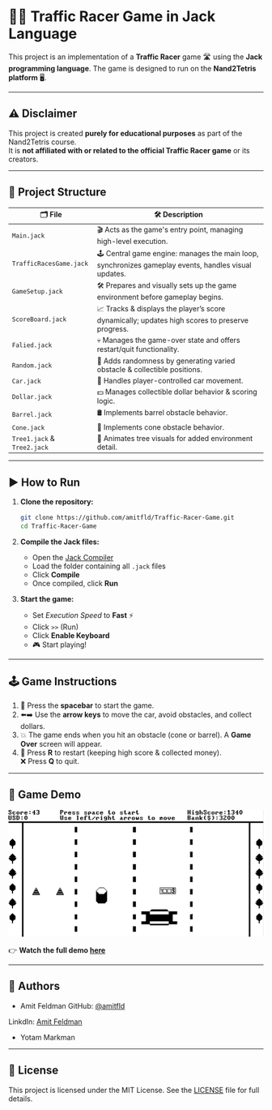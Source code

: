 # 🚗💨 Traffic Racer Game in Jack Language

This project is an implementation of a **Traffic Racer** game 🛣️ using the **Jack programming language**. The game is designed to run on the **Nand2Tetris platform** 🖥️.

---

## ⚠️ Disclaimer

This project is created **purely for educational purposes** as part of the Nand2Tetris course.  
It is **not affiliated with or related to the official Traffic Racer game** or its creators.

---

## 📂 Project Structure

| 🗂️ **File**               | 🛠️ **Description**                                                                                                            |
|---------------------------|-----------------------------------------------------------------------------------------------------------------------------|
| `Main.jack`               | 🎬 Acts as the game's entry point, managing high-level execution.                                                             |
| `TrafficRacesGame.jack`   | 🕹️ Central game engine: manages the main loop, synchronizes gameplay events, handles visual updates.                         |
| `GameSetup.jack`          | 🛠️ Prepares and visually sets up the game environment before gameplay begins.                                                |
| `ScoreBoard.jack`         | 📈 Tracks & displays the player’s score dynamically; updates high scores to preserve progress.                                |
| `Falied.jack`             | 💀 Manages the game-over state and offers restart/quit functionality.                                                         |
| `Random.jack`             | 🎲 Adds randomness by generating varied obstacle & collectible positions.                                                    |
| `Car.jack`                | 🚗 Handles player-controlled car movement.                                                                                   |
| `Dollar.jack`             | 💵 Manages collectible dollar behavior & scoring logic.                                                                       |
| `Barrel.jack`             | 🛢️ Implements barrel obstacle behavior.                                                                                       |
| `Cone.jack`               | 🚧 Implements cone obstacle behavior.                                                                                        |
| `Tree1.jack` & `Tree2.jack` | 🌳 Animates tree visuals for added environment detail.                                                                      |

---

## ▶️ How to Run

1. **Clone the repository:**
    ```sh
    git clone https://github.com/amitfld/Traffic-Racer-Game.git
    cd Traffic-Racer-Game
    ```

2. **Compile the Jack files:**
    - Open the [Jack Compiler](https://nand2tetris.github.io/web-ide/compiler)
    - Load the folder containing all `.jack` files
    - Click **Compile**
    - Once compiled, click **Run**

3. **Start the game:**
    - Set *Execution Speed* to **Fast** ⚡
    - Click `>>` (Run)
    - Click **Enable Keyboard**
    - 🎮 Start playing!

---

## 🕹️ Game Instructions

1. 🚀 Press the **spacebar** to start the game.
2. ⬅️➡️ Use the **arrow keys** to move the car, avoid obstacles, and collect dollars.
3. 💥 The game ends when you hit an obstacle (cone or barrel). A **Game Over** screen will appear.
4. 🔁 Press **R** to restart (keeping high score & collected money).  
   ❌ Press **Q** to quit.

---

## 🎥 Game Demo

[![Traffic Racer Demo](thumbnail.png)](https://drive.google.com/file/d/1g42hettqR6rmlcHG4pEhDaiUul0Gw2mb/view?usp=drive_link)

👉 **Watch the full demo [here](https://drive.google.com/file/d/1jfF3s7Ixz-eheqHtRInSOSUI5TwAaScC/view?usp=sharing)**

---

## 👥 Authors

- Amit Feldman
GitHub: [@amitfld](https://github.com/amitfld)

LinkdIn: [Amit Feldman](https://www.linkedin.com/in/amit-fld/)

- Yotam Markman

---

## 📝 License

This project is licensed under the MIT License. See the [LICENSE](https://github.com/amitfld/Traffic-Racer-Game/blob/main/LICENSE) file for full details.

